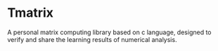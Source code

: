# Tmatrix
A personal matrix computing library based on c language, designed to verify and share the learning results of numerical analysis.

